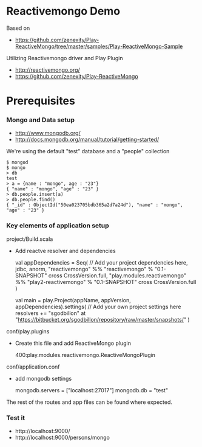 Reactivemongo Demo
========================

Based on
- https://github.com/zenexity/Play-ReactiveMongo/tree/master/samples/Play-ReactiveMongo-Sample

Utilizing Reactivemongo driver and Play Plugin
- http://reactivemongo.org/
- https://github.com/zenexity/Play-ReactiveMongo

Prerequisites 
==============
### Mongo and Data setup

- http://www.mongodb.org/
- http://docs.mongodb.org/manual/tutorial/getting-started/

We're using the default "test" database and a "people" collection

	$ mongod
	$ mongo
	> db
	test
	> a = {name : "mongo", age : "23"}
	{ "name" : "mongo", "age" : "23" }
	> db.people.insert(a)
	> db.people.find()
	{ "_id" : ObjectId("50ea023705bdb365a2d7a24d"), "name" : "mongo", "age" : "23" }

### Key elements of application setup

project/Build.scala 
- Add reactve resolver and dependencies

	val appDependencies = Seq(
		// Add your project dependencies here,
		jdbc,
		anorm,
		"reactivemongo" %% "reactivemongo" % "0.1-SNAPSHOT" cross CrossVersion.full,
		"play.modules.reactivemongo" %% "play2-reactivemongo" % "0.1-SNAPSHOT" cross CrossVersion.full
	)

	val main = play.Project(appName, appVersion, appDependencies).settings(
	    // Add your own project settings here      
	    resolvers += "sgodbillon" at "https://bitbucket.org/sgodbillon/repository/raw/master/snapshots/"
	)

conf/play.plugins
- Create this file and add ReactiveMongo plugin

	400:play.modules.reactivemongo.ReactiveMongoPlugin

conf/application.conf
- add mongodb settings

	
	mongodb.servers = ["localhost:27017"]
	mongodb.db = "test"


The rest of the routes and app files can be found where expected. 

### Test it
- http://localhost:9000/
- http://localhost:9000/persons/mongo